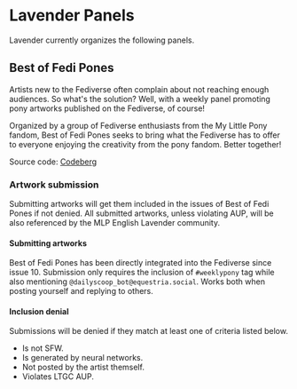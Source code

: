 # Lavender Panels
Lavender currently organizes the following panels.

## Best of Fedi Pones
Artists new to the Fediverse often complain about not reaching enough audiences. So what's the solution? Well, with a weekly panel promoting pony artworks published on the Fediverse, of course!

Organized by a group of Fediverse enthusiasts from the My Little Pony fandom, Best of Fedi Pones seeks to bring what the Fediverse has to offer to everyone enjoying the creativity from the pony fandom. Better together!

Source code: [Codeberg](https://codeberg.org/ltgc/daily-scoop)

### Artwork submission
Submitting artworks will get them included in the issues of Best of Fedi Pones if not denied. All submitted artworks, unless violating AUP, will be also referenced by the MLP English Lavender community.

#### Submitting artworks
Best of Fedi Pones has been directly integrated into the Fediverse since issue 10. Submission only requires the inclusion of `#weeklypony` tag while also mentioning `@dailyscoop_bot@equestria.social`. Works both when posting yourself and replying to others.

#### Inclusion denial
Submissions will be denied if they match at least one of criteria listed below.

* Is not SFW.
* Is generated by neural networks.
* Not posted by the artist themself.
* Violates LTGC AUP.